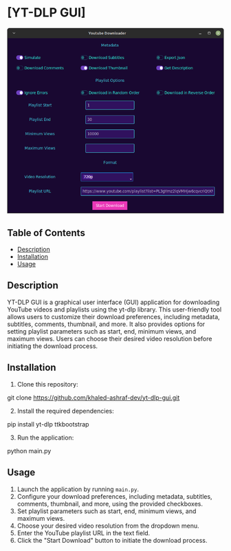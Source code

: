 
# [YT-DLP GUI]

![Project Image](project_image.png)

## Table of Contents

- [Description](#description)
- [Installation](#installation)
- [Usage](#usage)

## Description

YT-DLP GUI is a graphical user interface (GUI) application for downloading YouTube videos and playlists using the yt-dlp library. This user-friendly tool allows users to customize their download preferences, including metadata, subtitles, comments, thumbnail, and more. It also provides options for setting playlist parameters such as start, end, minimum views, and maximum views. Users can choose their desired video resolution before initiating the download process.

## Installation

1. Clone this repository:

git clone https://github.com/khaled-ashraf-dev/yt-dlp-gui.git

2. Install the required dependencies:

pip install yt-dlp ttkbootstrap

3. Run the application:

python main.py


## Usage

1. Launch the application by running `main.py`.
2. Configure your download preferences, including metadata, subtitles, comments, thumbnail, and more, using the provided checkboxes.
3. Set playlist parameters such as start, end, minimum views, and maximum views.
4. Choose your desired video resolution from the dropdown menu.
5. Enter the YouTube playlist URL in the text field.
6. Click the "Start Download" button to initiate the download process.

